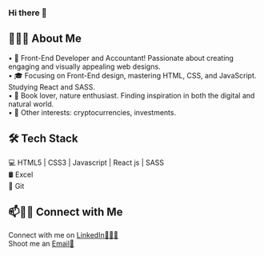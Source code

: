 ### Hi there 👋

👨🏻‍💻 About Me 
---


• 🤔 Front-End Developer and Accountant! Passionate about creating engaging and visually appealing web designs.  
• 🎓 Focusing on Front-End design, mastering HTML, CSS, and JavaScript. Studying React and SASS.  
• 🌱 Book lover, nature enthusiast. Finding inspiration in both the digital and natural world.  
• 🌟 Other interests: cryptocurrencies, investments.  

🛠 Tech Stack
---
💻 HTML5 | CSS3 | Javascript | React js | SASS  
🛢 Excel  
🔧 Git   

📫🤝🏻 Connect with Me
---
Connect with me on [LinkedIn👨🏻‍💻](https://www.linkedin.com/in/martin-elias-236174266/)    
Shoot me an [Email💌](mailto:martinfab.elias89@gmail.com) 
